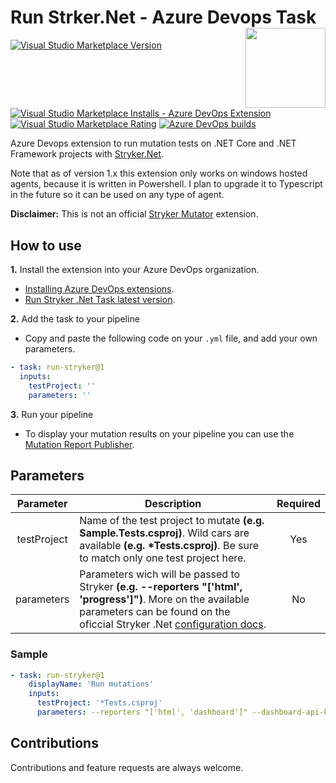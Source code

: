 # Run Strker.Net - Azure Devops Task [<img src="https://raw.githubusercontent.com/raschmitt/run-stryker-task/master/run-stryker/icon.png" align='right' width="128"/>](https://github.com/raschmitt/run-stryker-tas)

[![Visual Studio Marketplace Version](https://img.shields.io/visual-studio-marketplace/v/raschmitt.run-stryker-net-task?label=Latest%20Version&style=flat-square)](https://marketplace.visualstudio.com/items?itemName=raschmitt.run-stryker-net-task)
[![Visual Studio Marketplace Installs - Azure DevOps Extension](https://img.shields.io/visual-studio-marketplace/azure-devops/installs/total/raschmitt.run-stryker-net-task?label=Installs&style=flat-square)](https://marketplace.visualstudio.com/items?itemName=raschmitt.run-stryker-net-task)
[![Visual Studio Marketplace Rating](https://img.shields.io/visual-studio-marketplace/r/raschmitt.run-stryker-net-task?label=User%20Rating&style=flat-square)](https://marketplace.visualstudio.com/items?itemName=raschmitt.run-stryker-net-task)
[![Azure DevOps builds](https://img.shields.io/azure-devops/build/raschmitt/7618d927-8467-43e2-b5e9-1aeddc1fbfdc/21?label=Release&style=flat-square)](https://dev.azure.com/raschmitt/raschmitt/_build?definitionId=21)

Azure Devops extension to run mutation tests on .NET Core and .NET Framework projects with [Stryker.Net](https://github.com/stryker-mutator/stryker-net).

Note that as of version 1.x this extension only works on windows hosted agents, because it is written in Powershell. I plan to upgrade it to Typescript in the future so it can be used on any type of agent.

**Disclaimer:** This is not an official [Stryker Mutator](https://stryker-mutator.io/) extension.

## How to use

**1.** Install the extension into your Azure DevOps organization.

  - [Installing Azure DevOps extensions](https://docs.microsoft.com/en-us/azure/devops/marketplace/install-extension?view=azure-devops-2020&tabs=browser). 
  - [Run Stryker .Net Task latest version](https://marketplace.visualstudio.com/items?itemName=raschmitt.run-stryker-net-task).

**2.** Add the task to your pipeline

  - Copy and paste the following code on your `.yml` file, and add your own parameters.

```yml
- task: run-stryker@1
  inputs:
    testProject: ''
    parameters: ''
 ```
 
**3.** Run your pipeline 

  - To display your mutation results on your pipeline you can use the [Mutation Report Publisher](https://marketplace.visualstudio.com/items?itemName=stryker-mutator.mutation-report-publisher).

## Parameters

| Parameter | Description | Required |
| :---: | --- | :---: |
| testProject | Name of the test project to mutate **(e.g. Sample.Tests.csproj)**. Wild cars are available **(e.g. *Tests.csproj)**. Be sure to match only one test project here.| Yes |
| parameters | Parameters wich will be passed to Stryker **(e.g. --reporters "['html', 'progress']")**. More on the available parameters can be found on the oficcial Stryker .Net [configuration docs](https://github.com/stryker-mutator/stryker-net/blob/master/docs/Configuration.md). | No |

### Sample

```yml
- task: run-stryker@1
    displayName: 'Run mutations'
    inputs:
      testProject: '*Tests.csproj'
      parameters: --reporters "['html', 'dashboard']" --dashboard-api-key $(STRYKER_DASHBOARD_API_KEY) -project github.com/$(Build.Repository.Name) -version $(Build.SourceBranchName)
```

## Contributions

Contributions and feature requests are always welcome.
